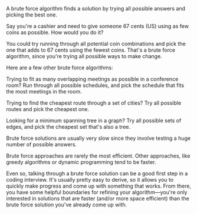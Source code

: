 A brute force algorithm finds a solution by trying all possible answers and picking the best one.

Say you're a cashier and need to give someone 67 cents (US) using as few coins as possible. How would you do it?

You could try running through all potential coin combinations and pick the one that adds to 67 cents using the fewest coins. That's a brute force algorithm, since you're trying all possible ways to make change.

Here are a few other brute force algorithms:

Trying to fit as many overlapping meetings as possible in a conference room? Run through all possible schedules, and pick the schedule that fits the most meetings in the room.

Trying to find the cheapest route through a set of cities? Try all possible routes and pick the cheapest one.

Looking for a minimum spanning tree in a graph? Try all possible sets of edges, and pick the cheapest set that's also a tree.

Brute force solutions are usually very slow since they involve testing a huge number of possible answers.

Brute force approaches are rarely the most efficient. Other approaches, like greedy algorithms or dynamic programming tend to be faster.

Even so, talking through a brute force solution can be a good first step in a coding interview. It's usually pretty easy to derive, so it allows you to quickly make progress and come up with something that works. From there, you have some helpful boundaries for refining your algorithm—you're only interested in solutions that are faster (and/or more space efficient) than the brute force solution you've already come up with.

